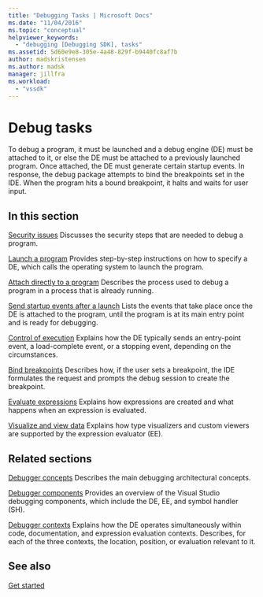 ```yaml
---
title: "Debugging Tasks | Microsoft Docs"
ms.date: "11/04/2016"
ms.topic: "conceptual"
helpviewer_keywords:
  - "debugging [Debugging SDK], tasks"
ms.assetid: 5d60e9e8-305e-4a48-829f-b9440fc8af7b
author: madskristensen
ms.author: madsk
manager: jillfra
ms.workload:
  - "vssdk"
---
```

# Debug tasks
To debug a program, it must be launched and a debug engine (DE) must be attached to it, or else the DE must be attached to a previously launched program. Once attached, the DE must generate certain startup events. In response, the debug package attempts to bind the breakpoints set in the IDE. When the program hits a bound breakpoint, it halts and waits for user input.

## In this section
 [Security issues](../../extensibility/debugger/security-issues.md)
 Discusses the security steps that are needed to debug a program.

 [Launch a program](../../extensibility/debugger/launching-a-program.md)
 Provides step-by-step instructions on how to specify a DE, which calls the operating system to launch the program.

 [Attach directly to a program](../../extensibility/debugger/attaching-directly-to-a-program.md)
 Describes the process used to debug a program in a process that is already running.

 [Send startup events after a launch](../../extensibility/debugger/sending-startup-events-after-a-launch.md)
 Lists the events that take place once the DE is attached to the program, until the program is at its main entry point and is ready for debugging.

 [Control of execution](../../extensibility/debugger/control-of-execution.md)
 Explains how the DE typically sends an entry-point event, a load-complete event, or a stopping event, depending on the circumstances.

 [Bind breakpoints](../../extensibility/debugger/binding-breakpoints.md)
 Describes how, if the user sets a breakpoint, the IDE formulates the request and prompts the debug session to create the breakpoint.

 [Evaluate expressions](../../extensibility/debugger/evaluating-expressions.md)
 Explains how expressions are created and what happens when an expression is evaluated.

 [Visualize and view data](../../extensibility/debugger/visualizing-and-viewing-data.md)
 Explains how type visualizers and custom viewers are supported by the expression evaluator (EE).

## Related sections
 [Debugger concepts](../../extensibility/debugger/debugger-concepts.md)
 Describes the main debugging architectural concepts.

 [Debugger components](../../extensibility/debugger/debugger-components.md)
 Provides an overview of the Visual Studio debugging components, which include the DE, EE, and symbol handler (SH).

 [Debugger contexts](../../extensibility/debugger/debugger-contexts.md)
 Explains how the DE operates simultaneously within code, documentation, and expression evaluation contexts. Describes, for each of the three contexts, the location, position, or evaluation relevant to it.

## See also
 [Get started](../../extensibility/debugger/getting-started-with-debugger-extensibility.md)